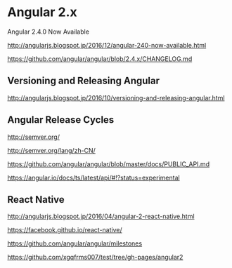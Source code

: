 # Angular 2.x  


Angular 2.4.0 Now Available 


http://angularjs.blogspot.jp/2016/12/angular-240-now-available.html 



https://github.com/angular/angular/blob/2.4.x/CHANGELOG.md  



## Versioning and Releasing Angular  


http://angularjs.blogspot.jp/2016/10/versioning-and-releasing-angular.html  


## Angular Release Cycles  

http://semver.org/  

http://semver.org/lang/zh-CN/  

https://github.com/angular/angular/blob/master/docs/PUBLIC_API.md  

https://angular.io/docs/ts/latest/api/#!?status=experimental  






## React Native  

http://angularjs.blogspot.jp/2016/04/angular-2-react-native.html  

https://facebook.github.io/react-native/  



https://github.com/angular/angular/milestones





<!-- 
    <link rel="icon" href="https://cdn.xgqfrms.xyz/icons/angular/favicon.ico" type="image/x-icon">
    <link rel="icon" href="https://cdn.xgqfrms.xyz/icons/react/favicon.ico" type="image/x-icon">
    
    <link rel="icon" href="https://cdn.xgqfrms.xyz/logo/favicon.png" type="image/png">
    <link rel="icon" href="https://cdn.xgqfrms.xyz/logo/favicon.ico" type="image/x-icon">
 -->





https://github.com/xgqfrms007/test/tree/gh-pages/angular2
















